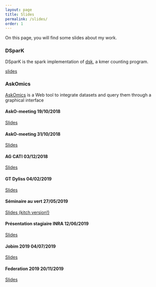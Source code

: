 ```yaml
---
layout: page
title: Slides
permalink: /slides/
order: 1
---
```


On this page, you will find some slides about my work.

### DSparK

DSparK is the spark implementation of [dsk](https://github.com/gatb/dsk), a kmer counting program.

[slides](/dspark)

### AskOmics


[AskOmics](https://github.com/askomics/askomics) is a Web tool to integrate datasets and query them through a graphical interface

#### AskO-meeting 19/10/2018

[Slides](/askomics/meeting/1)

#### AskO-meeting 31/10/2018

[Slides](/askomics/meeting/2)

#### AG CATI 03/12/2018

[Slides](/askomics/cati/ag/1)

#### GT Dyliss 04/02/2019

[Slides](/askomics/dyliss/gt/1)

#### Séminaire au vert 27/05/2019

[Slides (kitch version!)](/askomics/sav/2019)

#### Présentation stagiaire INRA 12/06/2019

[Slides](/askomics/presentation/1)

#### Jobim 2019 04/07/2019

[Slides](/askomics/jobim/2019)

#### Federation 2019 20/11/2019

[Slides](/askomics/presentation/2)
